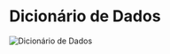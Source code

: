 # Dicionário de Dados

![Dicionário de Dados](https://github.com/tads-cnat/receber-pets/blob/98-revisar-models-do-django/doc/bd/DicionarioDeDados.png?raw=true)
</br></br>
